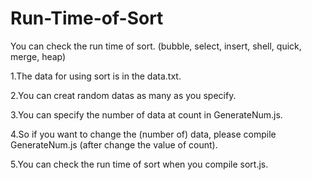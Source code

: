 # Run-Time-of-Sort
You can check the run time of sort. (bubble, select, insert, shell, quick, merge, heap)

1.The data for using sort is in the data.txt.

2.You can creat random datas as many as you specify.

3.You can specify the number of data at count in GenerateNum.js.

4.So if you want to change the (number of) data, please compile GenerateNum.js (after change the value of count).

5.You can check the run time of sort when you compile sort.js.
